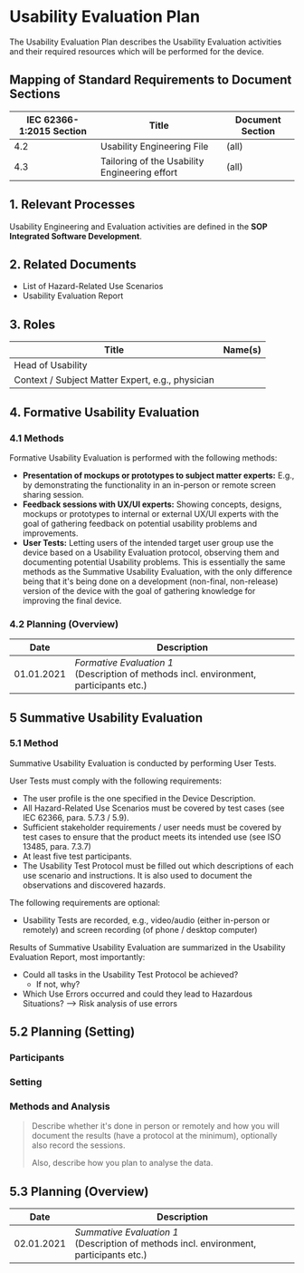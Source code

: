 <!--
Copyright (C) 2022 Radiotherapy AI Holdings Pty Ltd
Copyright (C) 2021-2022 OpenRegulatory (OpenReg GmbH)
This work is licensed under the Creative Commons Attribution 4.0 International
License. <http://creativecommons.org/licenses/by/4.0/>.

Original work by OpenRegulatory available at
<https://github.com/openregulatory/templates>
-->

# Usability Evaluation Plan

The Usability Evaluation Plan describes the Usability Evaluation activities and their required resources which
will be performed for the device.

## Mapping of Standard Requirements to Document Sections

| IEC 62366-1:2015 Section | Title                                         | Document Section |
| ------------------------ | --------------------------------------------- | ---------------- |
| 4.2                      | Usability Engineering File                    | (all)            |
| 4.3                      | Tailoring of the Usability Engineering effort | (all)            |

## 1. Relevant Processes

Usability Engineering and Evaluation activities are defined in the **SOP Integrated Software Development**.

## 2. Related Documents

- List of Hazard-Related Use Scenarios
- Usability Evaluation Report

## 3. Roles

| Title                                            | Name(s) |
| ------------------------------------------------ | ------- |
| Head of Usability                                |         |
| Context / Subject Matter Expert, e.g., physician |         |

## 4. Formative Usability Evaluation

### 4.1 Methods

Formative Usability Evaluation is performed with the following methods:

- **Presentation of mockups or prototypes to subject matter experts:** E.g., by demonstrating the
  functionality in an in-person or remote screen sharing session.
- **Feedback sessions with UX/UI experts:** Showing concepts, designs, mockups or prototypes to internal or
  external UX/UI experts with the goal of gathering feedback on potential usability problems and
  improvements.
- **User Tests:** Letting users of the intended target user group use the device based on a Usability
  Evaluation protocol, observing them and documenting potential Usability problems. This is essentially the
  same methods as the Summative Usability Evaluation, with the only difference being that it's being done on a
  development (non-final, non-release) version of the device with the goal of gathering knowledge for
  improving the final device.

### 4.2 Planning (Overview)

| Date       | Description                                                                               |
| ---------- | ----------------------------------------------------------------------------------------- |
| 01.01.2021 | _Formative Evaluation 1_<br>(Description of methods incl. environment, participants etc.) |

## 5 Summative Usability Evaluation

### 5.1 Method

Summative Usability Evaluation is conducted by performing User Tests.

User Tests must comply with the following requirements:

- The user profile is the one specified in the Device Description.
- All Hazard-Related Use Scenarios must be covered by test cases (see IEC 62366, para. 5.7.3 / 5.9).
- Sufficient stakeholder requirements / user needs must be covered by test cases to ensure that the product meets its intended use (see ISO 13485, para. 7.3.7)
- At least five test participants.
- The Usability Test Protocol must be filled out which descriptions of each use scenario and
  instructions. It is also used to document the observations and discovered hazards.

The following requirements are optional:

- Usability Tests are recorded, e.g., video/audio (either in-person or remotely) and screen recording (of
  phone / desktop computer)

Results of Summative Usability Evaluation are summarized in the Usability Evaluation Report, most importantly:

- Could all tasks in the Usability Test Protocol be achieved?
  - If not, why?
- Which Use Errors occurred and could they lead to Hazardous Situations? --> Risk analysis of use errors

## 5.2 Planning (Setting)

### Participants

### Setting

### Methods and Analysis

> Describe whether it's done in person or remotely and how you will document the results (have a protocol at
> the minimum), optionally also record the sessions.
>
> Also, describe how you plan to analyse the data.

## 5.3 Planning (Overview)

| Date       | Description                                                                               |
| ---------- | ----------------------------------------------------------------------------------------- |
| 02.01.2021 | _Summative Evaluation 1_<br>(Description of methods incl. environment, participants etc.) |
